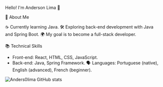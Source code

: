 Hello! I'm Anderson Lima 👋

🎯 About Me

☕ Currently learning Java.
🛠️ Exploring back-end development with Java and Spring Boot.
🌍 My goal is to become a full-stack developer.


📚 Technical Skills

- Front-end: React, HTML, CSS, JavaScript.
- Back-end: Java, Spring Framework.
🗣️ Languages: Portuguese (native), English (advanced), French (beginner).


![Anders0lima GitHub stats](https://github-readme-stats.vercel.app/api?Anders0nlima&show_icons=true&theme=radical)
